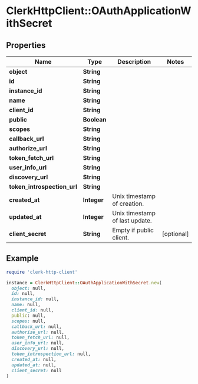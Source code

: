 # ClerkHttpClient::OAuthApplicationWithSecret

## Properties

| Name | Type | Description | Notes |
| ---- | ---- | ----------- | ----- |
| **object** | **String** |  |  |
| **id** | **String** |  |  |
| **instance_id** | **String** |  |  |
| **name** | **String** |  |  |
| **client_id** | **String** |  |  |
| **public** | **Boolean** |  |  |
| **scopes** | **String** |  |  |
| **callback_url** | **String** |  |  |
| **authorize_url** | **String** |  |  |
| **token_fetch_url** | **String** |  |  |
| **user_info_url** | **String** |  |  |
| **discovery_url** | **String** |  |  |
| **token_introspection_url** | **String** |  |  |
| **created_at** | **Integer** | Unix timestamp of creation.  |  |
| **updated_at** | **Integer** | Unix timestamp of last update.  |  |
| **client_secret** | **String** | Empty if public client.  | [optional] |

## Example

```ruby
require 'clerk-http-client'

instance = ClerkHttpClient::OAuthApplicationWithSecret.new(
  object: null,
  id: null,
  instance_id: null,
  name: null,
  client_id: null,
  public: null,
  scopes: null,
  callback_url: null,
  authorize_url: null,
  token_fetch_url: null,
  user_info_url: null,
  discovery_url: null,
  token_introspection_url: null,
  created_at: null,
  updated_at: null,
  client_secret: null
)
```

